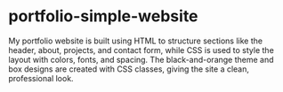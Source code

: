 # portfolio-simple-website
My portfolio website is built using HTML to structure sections like the header, about, projects, and contact form, while CSS is used to style the layout with colors, fonts, and spacing. The black-and-orange theme and box designs are created with CSS classes, giving the site a clean, professional look.
